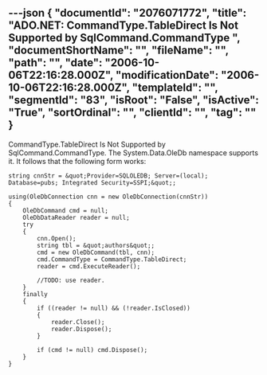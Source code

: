 ---json
{
  "documentId": "2076071772",
  "title": "ADO.NET: CommandType.TableDirect Is Not Supported by SqlCommand.CommandType ",
  "documentShortName": "",
  "fileName": "",
  "path": "",
  "date": "2006-10-06T22:16:28.000Z",
  "modificationDate": "2006-10-06T22:16:28.000Z",
  "templateId": "",
  "segmentId": "83",
  "isRoot": "False",
  "isActive": "True",
  "sortOrdinal": "",
  "clientId": "",
  "tag": ""
}
---

CommandType.TableDirect Is Not Supported by SqlCommand.CommandType. The System.Data.OleDb namespace supports it. It follows that the following form works:

    string cnnStr = &quot;Provider=SQLOLEDB; Server=(local); Database=pubs; Integrated Security=SSPI;&quot;;

    using(OleDbConnection cnn = new OleDbConnection(cnnStr))
    {
        OleDbCommand cmd = null;
        OleDbDataReader reader = null;
        try
        {
            cnn.Open();
            string tbl = &quot;authors&quot;;
            cmd = new OleDbCommand(tbl, cnn);
            cmd.CommandType = CommandType.TableDirect;
            reader = cmd.ExecuteReader();

            //TODO: use reader.
        }
        finally
        {
            if ((reader != null) && (!reader.IsClosed))
            {
                reader.Close();
                reader.Dispose();
            }

            if (cmd != null) cmd.Dispose();
        }
    }

